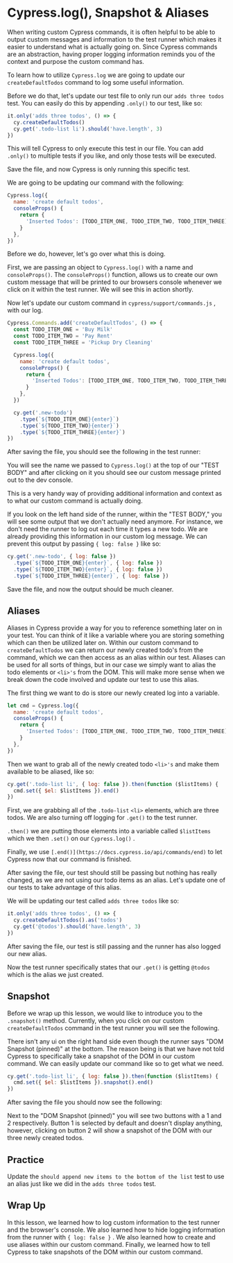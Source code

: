 # Cypress.log(), Snapshot & Aliases

When writing custom Cypress commands, it is often helpful to be able to output custom messages and information to the test runner which makes it easier to understand what is actually going on. Since Cypress commands are an abstraction, having proper logging information reminds you of the context and purpose the custom command has.

To learn how to utilize `Cypress.log` we are going to update our `createDefaultTodos` command to log some useful information.

Before we do that, let's update our test file to only run our `adds three todos` test. You can easily do this by appending `.only()` to our test, like so:

```jsx
it.only('adds three todos', () => {
  cy.createDefaultTodos()
  cy.get('.todo-list li').should('have.length', 3)
})
```

This will tell Cypress to only execute this test in our file. You can add `.only()` to multiple tests if you like, and only those tests will be executed.

Save the file, and now Cypress is only running this specific test.

We are going to be updating our command with the following:

```jsx
Cypress.log({
  name: 'create default todos',
  consoleProps() {
    return {
      'Inserted Todos': [TODO_ITEM_ONE, TODO_ITEM_TWO, TODO_ITEM_THREE],
    }
  },
})
```

Before we do, however, let's go over what this is doing.

First, we are passing an object to `Cypress.log()` with a name and `consoleProps()`. The `consoleProps()` function, allows us to create our own custom message that will be printed to our browsers console whenever we click on it within the test runner. We will see this in action shortly.

Now let's update our custom command in `cypress/support/commands.js` , with our log.

```jsx
Cypress.Commands.add('createDefaultTodos', () => {
  const TODO_ITEM_ONE = 'Buy Milk'
  const TODO_ITEM_TWO = 'Pay Rent'
  const TODO_ITEM_THREE = 'Pickup Dry Cleaning'

  Cypress.log({
    name: 'create default todos',
    consoleProps() {
      return {
        'Inserted Todos': [TODO_ITEM_ONE, TODO_ITEM_TWO, TODO_ITEM_THREE],
      }
    },
  })

  cy.get('.new-todo')
    .type(`${TODO_ITEM_ONE}{enter}`)
    .type(`${TODO_ITEM_TWO}{enter}`)
    .type(`${TODO_ITEM_THREE}{enter}`)
})
```

After saving the file, you should see the following in the test runner:

<DocsImage
src="/img/guides/real-world-testing/testing-your-first-app/cypress-log-snapshot-and-aliases/Screen_Shot_2021-06-28_at_10.18.03_AM.png"
alt="todo mvc app with three todos"></DocsImage>

<DocsImage
src="/img/guides/real-world-testing/testing-your-first-app/cypress-log-snapshot-and-aliases/Screen_Shot_2021-06-28_at_10.19.14_AM.png"
alt="close up of custom cypress command"></DocsImage>

You will see the name we passed to `Cypress.log()` at the top of our "TEST BODY" and after clicking on it you should see our custom message printed out to the dev console.

<DocsImage
src="/img/guides/real-world-testing/testing-your-first-app/cypress-log-snapshot-and-aliases/Screen_Shot_2021-06-28_at_10.20.24_AM.png"
alt="cypress custom log in console"></DocsImage>

This is a very handy way of providing additional information and context as to what our custom command is actually doing.

If you look on the left hand side of the runner, within the "TEST BODY," you will see some output that we don't actually need anymore. For instance, we don't need the runner to log out each time it types a new todo. We are already providing this information in our custom log message. We can prevent this output by passing `{ log: false }` like so:

```jsx
cy.get('.new-todo', { log: false })
  .type(`${TODO_ITEM_ONE}{enter}`, { log: false })
  .type(`${TODO_ITEM_TWO}{enter}`, { log: false })
  .type(`${TODO_ITEM_THREE}{enter}`, { log: false })
```

Save the file, and now the output should be much cleaner.

<DocsImage
src="/img/guides/real-world-testing/testing-your-first-app/cypress-log-snapshot-and-aliases/Screen_Shot_2021-06-28_at_10.25.26_AM.png"
alt="todo mvc app with all passing tests"></DocsImage>

## Aliases

Aliases in Cypress provide a way for you to reference something later on in your test. You can think of it like a variable where you are storing something which can then be utilized later on. Within our custom command to `createDefaultTodos` we can return our newly created todo's from the command, which we can then access as an alias within our test. Aliases can be used for all sorts of things, but in our case we simply want to alias the todo elements or `<li>'s` from the DOM. This will make more sense when we break down the code involved and update our test to use this alias.

The first thing we want to do is store our newly created log into a variable.

```jsx
let cmd = Cypress.log({
  name: 'create default todos',
  consoleProps() {
    return {
      'Inserted Todos': [TODO_ITEM_ONE, TODO_ITEM_TWO, TODO_ITEM_THREE],
    }
  },
})
```

Then we want to grab all of the newly created todo `<li>'s` and make them available to be aliased, like so:

```jsx
cy.get('.todo-list li', { log: false }).then(function ($listItems) {
  cmd.set({ $el: $listItems }).end()
})
```

First, we are grabbing all of the `.todo-list` `<li>` elements, which are three todos. We are also turning off logging for `.get()` to the test runner.

`.then()` we are putting those elements into a variable called `$listItems` which we then `.set()` on our `Cypress.log()` .

Finally, we use `[.end()](https://docs.cypress.io/api/commands/end)` to let Cypress now that our command is finished.

After saving the file, our test should still be passing but nothing has really changed, as we are not using our todo items as an alias. Let's update one of our tests to take advantage of this alias.

We will be updating our test called `adds three todos` like so:

```jsx
it.only('adds three todos', () => {
  cy.createDefaultTodos().as('todos')
  cy.get('@todos').should('have.length', 3)
})
```

After saving the file, our test is still passing and the runner has also logged our new alias.

<DocsImage
src="/img/guides/real-world-testing/testing-your-first-app/cypress-log-snapshot-and-aliases/Screen_Shot_2021-06-28_at_10.48.45_AM.png"
alt="todo mvc app with passing tests"></DocsImage>

Now the test runner specifically states that our `.get()` is getting `@todos` which is the alias we just created.

## Snapshot

Before we wrap up this lesson, we would like to introduce you to the `.snapshot()` method. Currently, when you click on our custom `createDefaultTodos` command in the test runner you will see the following.

<DocsImage
src="/img/guides/real-world-testing/testing-your-first-app/cypress-log-snapshot-and-aliases/Screen_Shot_2021-06-28_at_10.52.41_AM.png"
alt="cypress DOM snapshot"></DocsImage>

There isn't any ui on the right hand side even though the runner says "DOM Snapshot (pinned)" at the bottom. The reason being is that we have not told Cypress to specifically take a snapshot of the DOM in our custom command. We can easily update our command like so to get what we need.

```jsx
cy.get('.todo-list li', { log: false }).then(function ($listItems) {
  cmd.set({ $el: $listItems }).snapshot().end()
})
```

After saving the file you should now see the following:

<DocsImage
src="/img/guides/real-world-testing/testing-your-first-app/cypress-log-snapshot-and-aliases/Screen_Shot_2021-06-28_at_10.54.26_AM.png"
alt="cypress DOM snapshot"></DocsImage>

Next to the "DOM Snapshot (pinned)" you will see two buttons with a 1 and 2 respectively. Button 1 is selected by default and doesn't display anything, however, clicking on button 2 will show a snapshot of the DOM with our three newly created todos.

<DocsImage
src="/img/guides/real-world-testing/testing-your-first-app/cypress-log-snapshot-and-aliases/Screen_Shot_2021-06-28_at_10.54.29_AM.png"
alt="cypress DOM snapshot"></DocsImage>

## Practice

Update the `should append new items to the bottom of the list` test to use an alias just like we did in the `adds three todos` test.

## Wrap Up

In this lesson, we learned how to log custom information to the test runner and the browser's console. We also learned how to hide logging information from the runner with `{ log: false }` . We also learned how to create and use aliases within our custom command. Finally, we learned how to tell Cypress to take snapshots of the DOM within our custom command.
